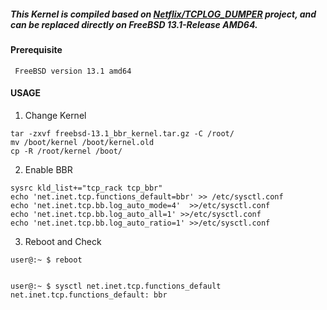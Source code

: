 
##### This Kernel is compiled based on [Netflix/TCPLOG_DUMPER](https://github.com/Netflix/tcplog_dumper) project, and can be replaced directly on FreeBSD 13.1-Release AMD64.


#### Prerequisite
     FreeBSD version 13.1 amd64
     
     
#### USAGE

1. Change Kernel
```
tar -zxvf freebsd-13.1_bbr_kernel.tar.gz -C /root/
mv /boot/kernel /boot/kernel.old
cp -R /root/kernel /boot/
```

2. Enable BBR
```
sysrc kld_list+="tcp_rack tcp_bbr"
echo 'net.inet.tcp.functions_default=bbr' >> /etc/sysctl.conf
echo 'net.inet.tcp.bb.log_auto_mode=4'  >>/etc/sysctl.conf
echo 'net.inet.tcp.bb.log_auto_all=1' >>/etc/sysctl.conf
echo 'net.inet.tcp.bb.log_auto_ratio=1' >>/etc/sysctl.conf
```

3. Reboot and Check
```
user@:~ $ reboot


user@:~ $ sysctl net.inet.tcp.functions_default
net.inet.tcp.functions_default: bbr
```

